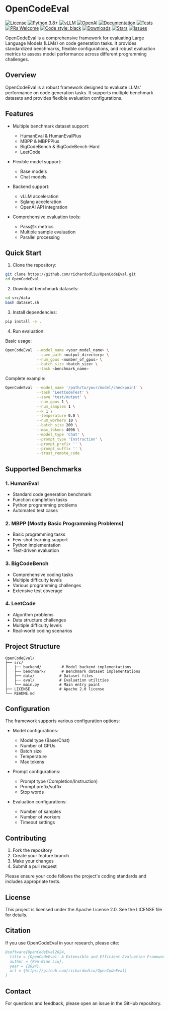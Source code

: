 # OpenCodeEval

[![License](https://img.shields.io/badge/License-Apache%202.0-blue.svg)](LICENSE) [![Python 3.8+](https://img.shields.io/badge/python-3.8+-blue.svg)](https://www.python.org/downloads/) [![vLLM](https://img.shields.io/badge/vLLM-supported-green.svg)](https://github.com/vllm-project/vllm) [![OpenAI](https://img.shields.io/badge/OpenAI-compatible-brightgreen.svg)](https://openai.com/) [![Documentation](https://img.shields.io/badge/docs-latest-brightgreen.svg)](docs/) [![Tests](https://img.shields.io/badge/tests-passing-brightgreen.svg)](tests/) [![PRs Welcome](https://img.shields.io/badge/PRs-welcome-brightgreen.svg)](CONTRIBUTING.md) [![Code style: black](https://img.shields.io/badge/code%20style-black-000000.svg)](https://github.com/psf/black) [![Downloads](https://img.shields.io/github/downloads/yourusername/OpenCodeEval/total.svg)](https://github.com/yourusername/OpenCodeEval/releases) [![Stars](https://img.shields.io/github/stars/yourusername/OpenCodeEval.svg)](https://github.com/yourusername/OpenCodeEval/stargazers) [![Issues](https://img.shields.io/github/issues/yourusername/OpenCodeEval.svg)](https://github.com/yourusername/OpenCodeEval/issues)

OpenCodeEval is a comprehensive framework for evaluating Large Language Models (LLMs) on code generation tasks. It provides standardized benchmarks, flexible configurations, and robust evaluation metrics to assess model performance across different programming challenges.

## Overview

OpenCodeEval is a robust framework designed to evaluate LLMs' performance on code generation tasks. It supports multiple benchmark datasets and provides flexible evaluation configurations.

## Features

- Multiple benchmark dataset support:
  - HumanEval & HumanEvalPlus
  - MBPP & MBPPPlus
  - BigCodeBench & BigCodeBench-Hard
  - LeetCode

- Flexible model support:
  - Base models
  - Chat models

- Backend support:
  - vLLM acceleration
  - Sglang acceleration
  - OpenAI API integration

- Comprehensive evaluation tools:
  - Pass@k metrics
  - Multiple sample evaluation
  - Parallel processing

## Quick Start

1. Clone the repository:

```bash
git clone https://github.com/richardodliu/OpenCodeEval.git
cd OpenCodeEval
```

2. Download benchmark datasets:

```bash
cd src/data
bash dataset.sh
```

3. Install dependencies:

```bash
pip install -e .
```

4. Run evaluation:

Basic usage:
```bash
OpenCodeEval  --model_name <your_model_name> \
              --save_path <output_directory> \
              --num_gpus <number_of_gpus> \
              --batch_size <batch_size> \
              --task <benchmark_name>
```

Complete example:
```bash
OpenCodeEval  --model_name '/path/to/your/model/checkpoint' \
              --task 'LeetCodeTest' \
              --save 'test/output' \
              --num_gpus 1 \
              --num_samples 1 \
              --k 1 \
              --temperature 0.0 \
              --num_workers 10 \
              --batch_size 200 \
              --max_tokens 4096 \
              --model_type 'Chat' \
              --prompt_type 'Instruction' \
              --prompt_prefix '' \
              --prompt_suffix '' \
              --trust_remote_code
```

## Supported Benchmarks

### 1. HumanEval
- Standard code generation benchmark
- Function completion tasks
- Python programming problems
- Automated test cases

### 2. MBPP (Mostly Basic Programming Problems)
- Basic programming tasks
- Few-shot learning support
- Python implementation
- Test-driven evaluation

### 3. BigCodeBench
- Comprehensive coding tasks
- Multiple difficulty levels
- Various programming challenges
- Extensive test coverage

### 4. LeetCode
- Algorithm problems
- Data structure challenges
- Multiple difficulty levels
- Real-world coding scenarios

## Project Structure
```
OpenCodeEval/
├── src/
│   ├── backend/         # Model backend implementations
│   ├── benchmark/       # Benchmark dataset implementations
│   ├── data/           # Dataset files
│   ├── eval/           # Evaluation utilities
│   └── main.py         # Main entry point
├── LICENSE             # Apache 2.0 license
└── README.md
```

## Configuration

The framework supports various configuration options:

- Model configurations:
  - Model type (Base/Chat)
  - Number of GPUs
  - Batch size
  - Temperature
  - Max tokens

- Prompt configurations:
  - Prompt type (Completion/Instruction)
  - Prompt prefix/suffix
  - Stop words

- Evaluation configurations:
  - Number of samples
  - Number of workers
  - Timeout settings

## Contributing

1. Fork the repository
2. Create your feature branch
3. Make your changes
4. Submit a pull request

Please ensure your code follows the project's coding standards and includes appropriate tests.

## License

This project is licensed under the Apache License 2.0. See the LICENSE file for details.

## Citation

If you use OpenCodeEval in your research, please cite:

```bibtex
@software{OpenCodeEval2024,
  title = {OpenCodeEval: A Extensible and Efficient Evaluation Framework for Code Generation Tasks on Large Language Models},
  author = {Ren-Biao Liu},
  year = {2024},
  url = {https://github.com/richardodliu/OpenCodeEval}
}
```

## Contact

For questions and feedback, please open an issue in the GitHub repository.